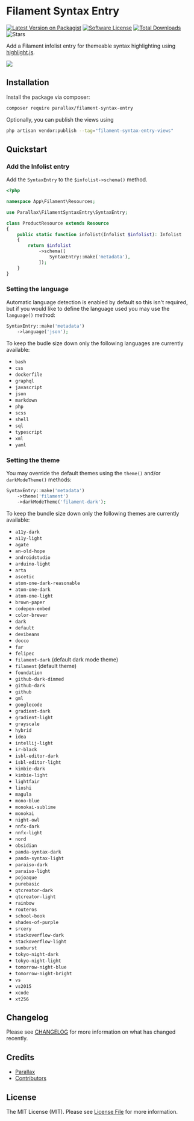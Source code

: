 # Filament Syntax Entry

[![Latest Version on Packagist](https://img.shields.io/packagist/v/parallax/filament-syntax-entry?style=flat-square)](https://packagist.org/packages/parallax/filament-syntax-entry)
[![Software License](https://img.shields.io/packagist/l/parallax/filament-syntax-entry?style=flat-square)](LICENSE.md)
[![Total Downloads](https://img.shields.io/packagist/dt/parallax/filament-syntax-entry?style=flat-square)](https://packagist.org/packages/parallax/filament-syntax-entry)
![Stars](https://img.shields.io/github/stars/parallax/filament-syntax-entry?style=flat-square)

Add a Filament infolist entry for themeable syntax highlighting using [highlight.js](https://highlightjs.org).

<img class="filament-hidden" src="https://github.com/parallax/filament-syntax-entry/raw/main/assets/filament-syntax-entry.jpg"/>

## Installation

Install the package via composer:

```bash
composer require parallax/filament-syntax-entry
```

Optionally, you can publish the views using

```bash
php artisan vendor:publish --tag="filament-syntax-entry-views"
```

## Quickstart

### Add the Infolist entry

Add the `SyntaxEntry` to the `$infolist->schema()` method.

```php
<?php

namespace App\Filament\Resources;

use Parallax\FilamentSyntaxEntry\SyntaxEntry;

class ProductResource extends Resource
{
    public static function infolist(Infolist $infolist): Infolist
    {
        return $infolist
            ->schema([
                SyntaxEntry::make('metadata'),
            ]);
    }
}
```

### Setting the language

Automatic language detection is enabled by default so this isn't required, but if you would like to define the language used you may use the `language()` method:

```php
SyntaxEntry::make('metadata')
    ->language('json');
```

To keep the budle size down only the following languages are currently available:

- `bash`
- `css`
- `dockerfile`
- `graphql`
- `javascript`
- `json`
- `markdown`
- `php`
- `scss`
- `shell`
- `sql`
- `typescript`
- `xml`
- `yaml`

### Setting the theme

You may override the default themes using the `theme()` and/or `darkModeTheme()` methods:

```php
SyntaxEntry::make('metadata')
    ->theme('filament')
    ->darkModeTheme('filament-dark');
```

To keep the bundle size down only the following themes are currently available:

- `a11y-dark`
- `a11y-light`
- `agate`
- `an-old-hope`
- `androidstudio`
- `arduino-light`
- `arta`
- `ascetic`
- `atom-one-dark-reasonable`
- `atom-one-dark`
- `atom-one-light`
- `brown-paper`
- `codepen-embed`
- `color-brewer`
- `dark`
- `default`
- `devibeans`
- `docco`
- `far`
- `felipec`
- `filament-dark` (default dark mode theme)
- `filament` (default theme)
- `foundation`
- `github-dark-dimmed`
- `github-dark`
- `github`
- `gml`
- `googlecode`
- `gradient-dark`
- `gradient-light`
- `grayscale`
- `hybrid`
- `idea`
- `intellij-light`
- `ir-black`
- `isbl-editor-dark`
- `isbl-editor-light`
- `kimbie-dark`
- `kimbie-light`
- `lightfair`
- `lioshi`
- `magula`
- `mono-blue`
- `monokai-sublime`
- `monokai`
- `night-owl`
- `nnfx-dark`
- `nnfx-light`
- `nord`
- `obsidian`
- `panda-syntax-dark`
- `panda-syntax-light`
- `paraiso-dark`
- `paraiso-light`
- `pojoaque`
- `purebasic`
- `qtcreator-dark`
- `qtcreator-light`
- `rainbow`
- `routeros`
- `school-book`
- `shades-of-purple`
- `srcery`
- `stackoverflow-dark`
- `stackoverflow-light`
- `sunburst`
- `tokyo-night-dark`
- `tokyo-night-light`
- `tomorrow-night-blue`
- `tomorrow-night-bright`
- `vs`
- `vs2015`
- `xcode`
- `xt256`

## Changelog

Please see [CHANGELOG](CHANGELOG.md) for more information on what has changed recently.

## Credits

- [Parallax](https://parall.ax)
- [Contributors](https://github.com/parallax/filament-syntax-entry/graphs/contributors)

## License

The MIT License (MIT). Please see [License File](LICENSE.md) for more information.
